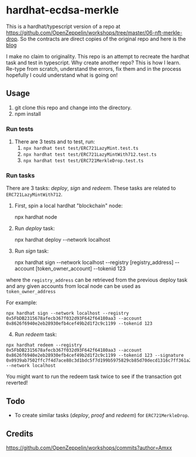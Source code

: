 # hardhat-ecdsa-merkle

This is a hardhat/typescript version of a repo at https://github.com/OpenZeppelin/workshops/tree/master/06-nft-merkle-drop. So the contracts are direct copies of the original repo and here is the [blog](https://blog.openzeppelin.com/workshop-recap-building-an-nft-merkle-drop/)

I make no claim to originality. This repo is an attempt to recreate the hardhat task and test in typescript.
Why create another repo? This is how I learn. Re-type from scratch, understand the errors, fix them and in the process hopefully I could understand what is going on!

## Usage

1.  git clone this repo and change into the directory.
2.  npm install

### Run tests

1.  There are 3 tests and to test, run:
    1. `npx hardhat test test/ERC721LazyMint.test.ts`
    2. `npx hardhat test test/ERC721LazyMintWith712.test.ts`
    3. `npx hardhat test test/ERC721MerkleDrop.test.ts`

### Run tasks

There are 3 tasks: _deploy_, _sign_ and _redeem_. These tasks are related to `ERC721LazyMintWith712`.

1.  First, spin a local hardhat "blockchain" node:

    npx hardhat node

2.  Run _deploy_ task:

    npx hardhat deploy --network localhost

3.  Run _sign_ task:

    npx hardhat sign --network localhost --registry [registry_address] --account [token_owner_account] --tokenid 123

where the `registry_address` can be retrieved from the previous deploy task and any given accounts from local node can be used as `token_owner_address`

For example:

    npx hardhat sign --network localhost --registry 0x5FbDB2315678afecb367f032d93F642f64180aa3 --account 0x8626f6940e2eb28930efb4cef49b2d1f2c9c1199 --tokenid 123

4. Run _redeem_ task:

```
npx hardhat redeem --registry 0x5FbDB2315678afecb367f032d93F642f64180aa3 --account 0x8626f6940e2eb28930efb4cef49b2d1f2c9c1199 --tokenid 123 --signature 0x0939ab7502ffc7f4d7ace88c3d1bdc5f7d199b5975829cb85d70decd1316c7ff361a20e8cf4433572b8bd1176b178dbe8c4a581eec8370d16ce9849e0390b88d1b --network localhost
```

You might want to run the redeem task twice to see if the transaction got reverted!

## Todo

-   To create similar tasks (_deploy_, _proof_ and _redeem_) for `ERC721MerkleDrop`.

## Credits

https://github.com/OpenZeppelin/workshops/commits?author=Amxx
